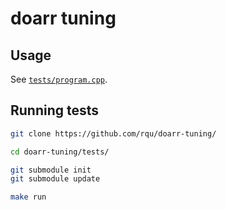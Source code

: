 # doarr tuning

## Usage

See [`tests/program.cpp`](tests/program.cpp).

## Running tests

```sh
git clone https://github.com/rqu/doarr-tuning/

cd doarr-tuning/tests/

git submodule init  
git submodule update

make run
```
